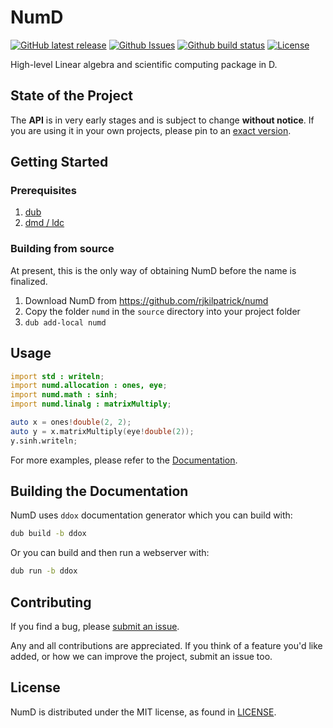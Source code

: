 # NumD

[![GitHub latest release](https://img.shields.io/github/release/rjkilpatrick/numd.svg?maxAge=86400&style=flat-square)](https://github.com/rjkilpatrick/numd/releases)
[![Github Issues](https://img.shields.io/github/issues/rjkilpatrick/numd?style=flat-square)](https://github.com/rjkilpatrick/numd/issues)
[![Github build status](https://img.shields.io/github/workflow/status/rjkilpatrick/numd/Run%20all%20dub%20unit%20tests?style=flat-square)](https://github.com/rjkilpatrick/NumD/actions/workflows/unit-test.yml)
[![License](https://img.shields.io/github/license/rjkilpatrick/numd?style=flat-square)](https://github.com/rjkilpatrick/NumD/blob/main/LICENSE)

High-level Linear algebra and scientific computing package in D.

## State of the Project

The **API** is in very early stages and is subject to change **without notice**.
If you are using it in your own projects, please pin to an [exact version](https://github.com/dlang/dub/wiki/Version-management).

## Getting Started

### Prerequisites

1. [dub](https://dub.pm/)
1. [dmd / ldc](https://dlang.org/download.html)

### Building from source

At present, this is the only way of obtaining NumD before the name is finalized.

1. Download NumD from <https://github.com/rjkilpatrick/numd>
1. Copy the folder `numd` in the `source` directory into your project folder
1. `dub add-local numd`

## Usage

```d
import std : writeln;
import numd.allocation : ones, eye;
import numd.math : sinh;
import numd.linalg : matrixMultiply;

auto x = ones!double(2, 2);
auto y = x.matrixMultiply(eye!double(2));
y.sinh.writeln;
```

For more examples, please refer to the [Documentation](https://rjkilpatrick.github.io/NumD/).

## Building the Documentation

NumD uses `ddox` documentation generator which you can build with:

```sh
dub build -b ddox
```

Or you can build and then run a webserver with:

```sh
dub run -b ddox
```

## Contributing

If you find a bug, please [submit an issue](https://github.com/rjkilpatrick/numd/issues).

Any and all contributions are appreciated.
If you think of a feature you'd like added, or how we can improve the project, submit an issue too.

## License

NumD is distributed under the MIT license, as found in  [LICENSE](LICENSE).
